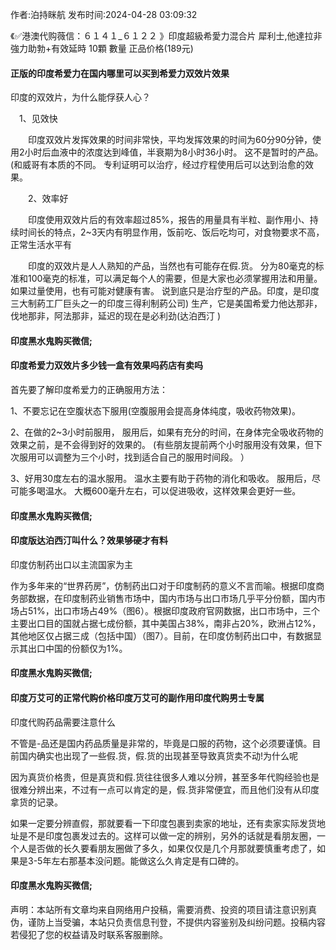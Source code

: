 <p>作者:泊持眯航 发布时间:2024-04-28 03:09:32</p>
<p>《✅港澳代购薇信：６１４１_６１２２ 》印度超級希愛力混合片 犀利士,他達拉非 強力助勃+有效延時 10顆 數量 正品价格(189元) </p>
									<h4>正版的印度希爱力在国内哪里可以买到希爱力双效片效果</h4><p>印度的双效片，为什么能俘获人心？</p><p>　1、见效快</p><p>　　印度双效片发挥效果的时间非常快，平均发挥效果的时间为60分90分钟，使用2小时后血液中的浓度达到峰值，半衰期为8小时36小时。 这不是暂时的产品。 (和威哥有本质的不同。 专利证明可以治疗，经过疗程使用后可以达到治愈的效果。</p><p>　　2、效率好</p><p>　　印度使用双效片后的有效率超过85%，报告的用量具有半粒、副作用小、持续时间长的特点，2~3天内有明显作用，饭前吃、饭后吃均可，对食物要求不高，正常生活水平有</p><p>　　印度的双效片是人人熟知的产品，当然也有可能存在假.货。 分为80毫克的标准和100毫克的标准，可以满足每个人的需要，但是大家也必须掌握用法和用量。 如果过量使用，也有可能对健康有害。 说到底只是治疗型的产品。印度，是印度三大制葯工厂巨头之一的印度三得利制葯公司) 生产，它是美国希爱力他达那非，伐地那非，阿法那非，延迟的现在是必利劲(达泊西汀 )</p><p></p><h4>	印度黑水鬼购买微信;</h4><p></p><h4>印度希爱力双效片多少钱一盒有效果吗药店有卖吗</h4><p>首先要了解印度希爱力的正确服用方法：</p><p>1、不要忘记在空腹状态下服用(空腹服用会提高身体纯度，吸收药物效果)。</p><p> 2、在做的2~3小时前服用， 服用后，如果有充分的时间，在身体完全吸收药物的效果之前，是不会得到好的效果的。 (有些朋友提前两个小时服用没有效果，但下次服用可以调整为三个小时，找到适合自己的服用时间段。 ）</p><p> 3、好用30度左右的温水服用。 温水主要有助于药物的消化和吸收。 服用后，尽可能多喝温水。 大概600毫升左右，可以促进吸收，这样效果会更好一些。</p><p></p><h4>	印度黑水鬼购买微信;</h4><p></p><h4>印度版达泊西汀叫什么？效果够硬才有料</h4><p>印度仿制药出口以主流国家为主</p><p>作为多年来的“世界药房”，仿制药出口对于印度制药的意义不言而喻。根据印度商务部数据，在印度制药业销售市场中，国内市场与出口市场几乎平分份额，国内市场占51%，出口市场占49%（图6）。根据印度政府官网数据，出口市场中，三个主要出口目的国就占据七成份额，其中美国占38%，南非占20%，欧洲占12%，其他地区仅占据三成（包括中国）（图7）。目前，在印度仿制药出口中，有数据显示其出口中国的份额仅为1%。</p><p></p><h4>	印度黑水鬼购买微信;</h4><p></p><h4>印度万艾可的正常代购价格印度万艾可的副作用印度代购男士专属</h4><p>印度代购药品需要注意什么</p><p>不管是-品还是国内药品质量是非常的，毕竟是口服的药物，这个必须要谨慎。目前国内确实也出现了一些假.货，假.货的出现甚至导致真货卖不动!为什么呢</p><p>因为真货价格贵，但是真货和假.货往往很多人难以分辨，甚至多年代购经验也是很难分辨出来，不过有一点可以肯定的是，假.货非常便宜，而且他们没有从印度拿货的记录。</p><p>如果一定要分辨直假，那就要看一下印度包裹到卖家的地址，还有卖家实际发货地址是不是印度包裹发过去的。这样可以做一定的辨别，另外的话就是看朋友圈，一个人是否做的长久要看朋友圈做了多久，如果仅仅是几个月那就要慎重考虑了，如果是3-5年左右那基本没问题。能做这么久肯定是有口碑的。</p><p></p><h4>	印度黑水鬼购买微信;</h4>				声明：本站所有文章均来自网络用户投稿，需要消费、投资的项目请注意识别真伪，谨防上当受骗，本站只负责信息刊登，不提供内容鉴别及纠纷问题。投稿内容若侵犯了您的权益请及时联系客服删除。				
